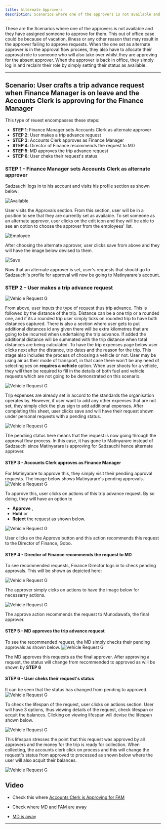 ```yaml
---
title: Alternate Approvers  
description: Scenarios where one of the approvers is not available and they have assigned someone to approve for thems  
---
```


These are the Scenarios where one of the approvers is not available and they have assigned someone to approve for them. This out of office case could be because of vacation, illness or any other reason that may result in the approver failing to approve requests. When the one set as alternate approver is in the approval flow procees, they also have to allocate their approval role to someone who will also take over whilst they are approving for the absent approver. When the approver is back in office, they simply log in and reclaim their role by simply setting their status as available.

---

## Scenario: User crafts a trip advance request when Finance Manager is on leave and the Accounts Clerk is approving for the Finance Manager

This type of reuest encompasses these steps:
- **STEP 1**: Finance Manager sets Accounts Clerk as alternate approver
- **STEP 2**: User makes a trip advance request
- **STEP 3**: Accounts Clerk approves as Finance Manager
- **STEP 4**: Director of Finance recommends the request to MD
- **STEP 5**: MD approves the trip advance request
- **STEP 6**: User cheks their request's status

### STEP 1 - Finance Manager sets Accounts Clerk as alternate approver
Sadzauchi logs in to his account and visits his profile section as shown below:

![Available](../../../assets/alternates/available.png)

User visits the Approvals section. From this section, user will be in a position to see that they are currently set as available. To set someone as an alternate approver, user clicks on the edit icon and they will be able to see an option to choose the approver from the employees' list.

![Employee](../../../assets/alternates/employee.png)

After choosing the alternate approver, user clicks save from above and they will have the image below devised to them.

![Save](../../../assets/alternates/save_alt.png)

Now that an alternate approver is set, user's requests that should go to Sadzauchi's profile for approval will now be going to Matinyarare's account.


### STEP 2 – User makes a trip advance request
![Vehicle Request G](../../../assets/alternates/trip.png)

From above, user inputs the type of request thus trip advance. This is followed by the distance of the trip. Distance can be a one trip or  a rounded one, and if its a rounded trip user simply ticks on rounded trip to have both distances captured.
There is also a section where user gets to put additional distances id any given there will be extra kilometres that are going to be incurred when undertaking the trip advance. If added the additional distance will be summated with the trip distance when total distances are being calculated.
To have the trip expenses page below user clicks next after the distance, trip dates and the reason for the trip. This stage also includes the process of choosing a vehicle or not. User may be using air as their mode of transport, in that case there won't be any need of selecting yes on **requires a vehicle** option.
When user shoots for a vehicle, they will then be required to fill in the details of both fuel and vehicle requests which are not going to be demonstrated on this scenario.

![Vehicle Request G](../../../assets/alternates/success.png)

Trip expenses are already set in accord to the standards the organisation operates by. However, if user want to add any other expenses that are not set, they simply click the plus sign to add additional expenses.
After completing this sheet, user clicks save and will have their request shown under personal requests with a pending status.

![Vehicle Request G](../../../assets/alternates/view.png)

The pendiing status here means that the request is now going through the approval flow process. In this case, it has gone to Matinyarare instead of Sadzauchi since Matinyarare is approving for Sadzauchi hence alternate approver.


#### STEP 3 - Accounts Clerk approves as Finance Manager
For Matinyarare to approve this, they simply visit their pendiing approval requests. The image below shows Matinyarare's pending approvals.
![Vehicle Request G](../../../assets/alternates/recommnded.png)

To approve this, user clicks on actions of this trip advance request. By so doing, they will have an option to 
- **Approve** ,
- **Hold** or
- **Reject**  the request as shown below.

![Vehicle Request G](../../../assets/alternates/approve.png)

User clicks on the Approve button and this action recommends this request to the Director of Finance, Gobo.

#### STEP 4 - Director of Finance recommends the request to MD
To see recommended requests, Finance Director logs in to check pending approvals. This will be shown as depicted here:

![Vehicle Request G](../../../assets/alternates/p_gobo.png)

The approver simply cicks on actions to have the image below for necessarry actions.

![Vehicle Request G](../../../assets/alternates/gobo_aprrove.png)

The approve action recommends the request to Munodawafa, the final approver.

#### STEP 5 - MD approves the trip advance request
To see the recommended request, the MD simply checks their pending approvals as shown below.
![Vehicle Request G](../../../assets/alternates/md_pendings.png)

The MD approves this requests as the final approver. After approving a request, the status will change from recommended to approved as will be shown by **STEP 6**

#### STEP 6 - User cheks their request's status
It can be seen that the status has changed from pending to approved.
![Vehicle Request G](../../../assets/alternates/user_approved.png)

To check the lifespan of the request, user clicks on actions section. User will have 3 options, thus viewing details of the request, check lifespan or acquit the balances.
Clicking on viewing lifespan will devise the lifespan shown below.

![Vehicle Request G](../../../assets/alternates/lifespan.png)

This lifespan stresses the point that this request was approved by all approvers and the money for the trip is ready for collection. When collecting, the accounts clerk click on process and this will change the request's status from approved to processed as shown below where the user will also acquit their balances.

![Vehicle Request G](../../../assets/alternates/processed.png)

## Video

- Check this where [Accounts Clerk is Approving for FAM](https://www.loom.com/share/193f3b460c49477b92841596968b51ca?sid=c2151be1-9f04-4eab-ab98-7842c30dfee0)

- Check where [MD and FAM are away](https://www.loom.com/share/5b5f7782466f4263afbf65a3b91cb7f7?sid=d3dceabe-857a-4640-a8f8-e06d6aed3067)

- [MD is away](https://www.loom.com/share/b7155fa4133e4adb926e953e788ecc03?sid=b08e7351-74a2-4654-96d4-da82a853999b)






---

